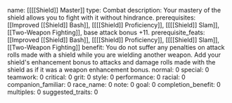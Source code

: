 name: [[[[Shield]] Master]]
type: Combat
description: Your mastery of the shield allows you to fight with it without hindrance.
prerequisites: [[Improved [[Shield]] Bash]], [[[[Shield]] Proficiency]], [[[[Shield]] Slam]], [[Two-Weapon Fighting]], base attack bonus +11.
prerequisite_feats: [[Improved [[Shield]] Bash]], [[[[Shield]] Proficiency]], [[[[Shield]] Slam]], [[Two-Weapon Fighting]]
benefit: You do not suffer any penalties on attack rolls made with a shield while you are wielding another weapon. Add your shield's enhancement bonus to attacks and damage rolls made with the shield as if it was a weapon enhancement bonus.
normal: 0
special: 0
teamwork: 0
critical: 0
grit: 0
style: 0
performance: 0
racial: 0
companion_familiar: 0
race_name: 0
note: 0
goal: 0
completion_benefit: 0
multiples: 0
suggested_traits: 0
